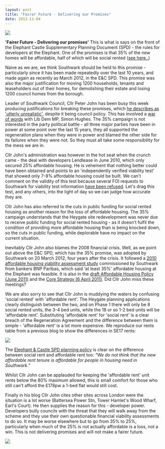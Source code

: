 ```yaml
---
layout: post
title: "Fairer Future - Delivering our Promises"
date: 2012-11-04
---
```

![](https://crappistmartin.github.io/images/spd.png)

__'Fairer Future - Delivering our promises'__
This is what is says on the front of the Elephant Castle Supplementary Planning Document (SPD) - the rules for developers at the Elephant. One of the promises is that 35% of the new homes will be affordable, half of which will be social rented ([see here..](https://crappistmartin.github.io/images/spdpg38.pdf))

Naive as we are, we think Southwark should be held to this promise - particularly since it has been made repeatedly over the last 10 years, and made again as recently as March 2012, in the E&C SPD. This promise was also the major justification for moving 1200 households, tenants and leaseholders out of their homes, for demolishing their estate and losing 1200 council homes from the borough.

Leader of Southwark Council, Cllr Peter John has been busy this week producing
justifications for breaking these promises, which [he describes as 'utterly unrealistic'](https://cllrpeterjohn.blogspot.co.uk/2012/10/social-housing-at-elephant-castle.html), despite it being council policy. This has involved a [war of words](https://crappistmartin.github.io/images/SHughesSLPOct2012.pdf) with Lib Dem MP, Simon Hughes. The 35% campaign is not interested in the party political battle - all three major parties have been in power at some point over the last 15 years, they all supported the regeneration plans when
they were in power and blamed the other side for its failures when they were not. So they must all take some responsibility for the mess we are in.

Cllr John's administration was however in the hot seat when the crunch came - the deal with developers Lendlease in June 2010, which only secured 25% affordable housing. He is vehement that nothing better could have been obtained and points to an 'independently verified viability test' that showed only 7-8% affordable housing could be built. We can't comment on the validity of this test because several FOI requests to Southwark for viability test information [have been refused](/2012-07-03-its-all-about-financial-viability/). Let's drag this test, and any others, into the light of day so we can judge how accurate they are.

Cllr John has also referred to the cuts in public funding for social rented housing as another reason for the loss of affordable housing. The 35% campaign understands that the Heygate site redevelopment was never due to receive public funding for social rented housing - as it doesn't fulfil the condition of providing more affordable housing than is being knocked down, so the cuts in public funding, while deplorable have no impact on the current situation.

Inevitably Cllr John also blames the 2008 financial crisis. Well, as we point out above the E&C SPD, which has the 35% promise, was adopted by Southwark on 20 March 2012, four years after the crisis. It followed a [2010 affordable housing viability assessment study](https://www.southwark.gov.uk/downloads/download/1822/southwark_affordable_housing_viability_study) commissioned by Southwark from bankers BNP Paribas, which said ‘at least 35%' affordable housing at the Elephant was feasible. It is also in the [draft Affordable Housing Policy (June 2011)](https://www.southwark.gov.uk/download/6069/draft_affordable_housing_spd_2011) and the [Core Strategy (6 April 2011)](https://www.southwark.gov.uk/downloads/download/1968/core_strategy_background_papers). Did Cllr John miss these meetings?

We are also sorry to see that Cllr John is muddying the waters by confusing 'social rented' with 'affordable rent'. The Heygate planning applications clearly distinguish between the two, and on Phase 1 there will only be 8 social rented units, the 3-4 bed units, while the 18 or so 1-2 bed units will be 'affordable rent'. Substituting 'affordable rent' for 'social rent' is a clear breach of the Regeneration Agreement and the difference between them is simple - 'affordable rent' is a lot more expensive. We reproduce our rents table from a previous blog to show the differences in SE17 rents:  
 
![](https://crappistmartin.github.io/images/se17rents.png) 

The [Elephant & Castle SPD planning policy](https://crappistmartin.github.io/images/spdpg39.pdf) is clear on the difference between social rent and affordable rent too: _"We do not think that the new affordable rent tenure is affordable for people in housing need in Southwark."_
 
Whilst Cllr John can be applauded for keeping the 'affordable rent' unit rents below the 80% maximum allowed, this is small comfort for those who still can't afford the £178pw a 1-bed flat would still cost.

Finally in his blog Cllr John cites other sites across London were the situation is a lot worse (Battersea Power Stn, Tower Hamlet's Wood Wharf, Earl's Court). He then supplies the reason for this - developer power. Developers bully councils with the threat that they will walk away from the scheme and they use their own questionable financial viability assessments to do so. It may be worse elsewhere but to go from 35% to 25%, particularly when much of the 25% is not actually affordable is a loss, not a win. This is not delivering promises and will not make a fairer future.

![](https://crappistmartin.github.io/images/fairerfuture.png) 

